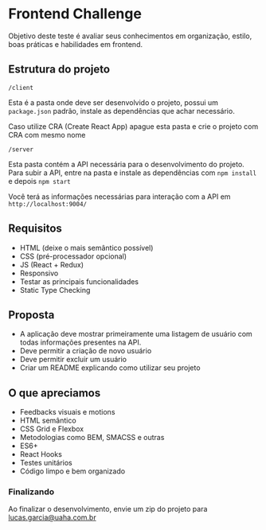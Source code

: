 # Frontend Challenge
Objetivo deste teste é avaliar seus conhecimentos em organização, estilo, boas práticas e habilidades em frontend.

## Estrutura do projeto
`/client`

Esta é a pasta onde deve ser desenvolvido o projeto, possui um `package.json` padrão, instale as dependências que achar necessário.


Caso utilize CRA (Create React App) apague esta pasta e crie o projeto com CRA com mesmo nome

`/server`

Esta pasta contém a API necessária para o desenvolvimento do projeto.
Para subir a API, entre na pasta e instale as dependências com `npm install` e depois `npm start`


Você terá as informações necessárias para interação com a API em `http://localhost:9004/`

## Requisitos
- HTML (deixe o mais semântico possível)
- CSS (pré-processador opcional)
- JS (React + Redux)
- Responsivo
- Testar as principais funcionalidades
- Static Type Checking

## Proposta
- A aplicação deve mostrar primeiramente uma listagem de usuário com todas informações presentes na API.
- Deve permitir a criação de novo usuário
- Deve permitir excluir um usuário
- Criar um README explicando como utilizar seu projeto

## O que apreciamos
- Feedbacks visuais e motions
- HTML semântico
- CSS Grid e Flexbox
- Metodologias como BEM, SMACSS e outras
- ES6+
- React Hooks
- Testes unitários
- Código limpo e bem organizado

### Finalizando
Ao finalizar o desenvolvimento, envie um zip do projeto para lucas.garcia@uaha.com.br
